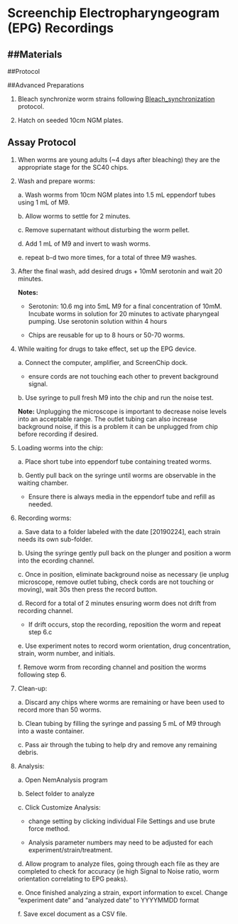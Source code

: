 # Screenchip Electropharyngeogram (EPG) Recordings


##Materials
-

##Protocol

##Advanced Preparations

1. Bleach synchronize worm strains following [Bleach_synchronization](../Bleach_synchronization/Bleach_synchronization.md) protocol.

2. Hatch on seeded 10cm NGM plates.

## Assay Protocol

1. When worms are young adults (~4 days after bleaching) they are the appropriate stage for the SC40 chips.

2. Wash and prepare worms:

      a. Wash worms from 10cm NGM plates into 1.5 mL eppendorf tubes using 1 mL of M9.

      b. Allow worms to settle for 2 minutes.

      c. Remove supernatant without disturbing the worm pellet.

      d. Add 1 mL of M9 and invert to wash worms.

      e. repeat b-d two more times, for a total of three M9 washes.

3. After the final wash, add desired drugs + 10mM serotonin and wait 20 minutes.

    **Notes:**
      - Serotonin: 10.6 mg into 5mL M9 for a final concentration of 10mM. Incubate worms in solution for 20 minutes to activate pharyngeal pumping. Use serotonin solution within 4 hours

      - Chips are reusable for up to 8 hours or 50-70 worms.
4. While waiting for drugs to take effect, set up the EPG device.

    a. Connect the computer, amplifier, and ScreenChip dock.

    - ensure cords are not touching each other to prevent background signal.

    b. Use syringe to pull fresh M9 into the chip and run the noise test.

    **Note:** Unplugging the microscope is important to decrease noise levels into an acceptable range. The outlet tubing can also  increase background noise, if this is a problem it can be unplugged from chip before recording if desired.

5. Loading worms into the chip:

    a. Place short tube into eppendorf tube containing treated worms.

    b. Gently pull back on the syringe until worms are observable in the waiting chamber.

      - Ensure there is always media in the eppendorf tube and refill as needed.

6. Recording worms:

    a. Save data to a folder labeled with the date [20190224], each strain needs its own sub-folder.

    b. Using the syringe gently pull back on the plunger and position a worm into the ecording channel.

    c. Once in position, eliminate background noise as necessary (ie unplug microscope, remove outlet tubing, check cords are not touching or moving), wait 30s then press the record button.

    d. Record for a total of 2 minutes ensuring worm does not drift from recording channel.

      - If drift occurs, stop the recording, reposition the worm and repeat step 6.c

    e. Use experiment notes to record worm orientation, drug concentration, strain, worm number, and initials.

    f. Remove worm from recording channel and position the worms following step 6.

7.  Clean-up:

      a. Discard any chips where worms are remaining or have been used to record more than 50 worms.

      b. Clean tubing by filling the syringe and passing 5 mL of M9 through into a waste container.

      c. Pass air through the tubing to help dry and remove any remaining debris.

  8. Analysis:

      a. Open NemAnalysis program

      b. Select folder to analyze

      c. Click Customize Analysis:

        - change setting by clicking individual File Settings and use brute force method.

        - Analysis parameter numbers may need to be adjusted for each experiment/strain/treatment.

      d. Allow program to analyze files, going through each file as they are completed to check for accuracy (ie high Signal to Noise ratio, worm orientation correlating to EPG peaks).

      e. Once finished analyzing a strain, export information to excel. Change “experiment date” and “analyzed date” to YYYYMMDD format

      f. Save excel document as a CSV file.

